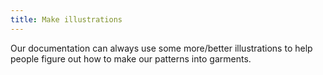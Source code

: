 ```yaml
---
title: Make illustrations
---
```


Our documentation can always use some more/better illustrations to help people figure out how
to make our patterns into garments.
